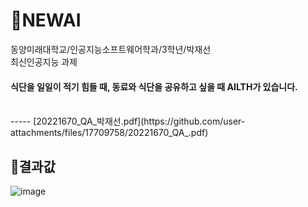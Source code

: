 # 📃NEWAI
동양미래대학교/인공지능소프트웨어학과/3학년/박재선<br>
최신인공지능 과제<br>
<h4>식단을 일일이 적기 힘들 때, 동료와 식단을 공유하고 싶을 때 <b>AILTH</b>가 있습니다.</h4><br>
-----
[20221670_QA_박재선.pdf](https://github.com/user-attachments/files/17709758/20221670_QA_.pdf)<br>

## 📌결과값
![image](https://github.com/user-attachments/assets/daee7a8e-4cf1-4ac8-832b-23eaff8e25fb)
